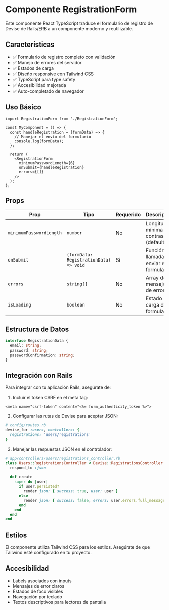 # Componente RegistrationForm

Este componente React TypeScript traduce el formulario de registro de Devise de Rails/ERB a un componente moderno y reutilizable.

## Características

- ✅ Formulario de registro completo con validación
- ✅ Manejo de errores del servidor
- ✅ Estados de carga
- ✅ Diseño responsive con Tailwind CSS
- ✅ TypeScript para type safety
- ✅ Accesibilidad mejorada
- ✅ Auto-completado de navegador

## Uso Básico

```tsx
import RegistrationForm from './RegistrationForm';

const MyComponent = () => {
  const handleRegistration = (formData) => {
    // Manejar el envío del formulario
    console.log(formData);
  };

  return (
    <RegistrationForm
      minimumPasswordLength={6}
      onSubmit={handleRegistration}
      errors={[]}
    />
  );
};
```

## Props

| Prop | Tipo | Requerido | Descripción |
|------|------|-----------|-------------|
| `minimumPasswordLength` | `number` | No | Longitud mínima de contraseña (default: 6) |
| `onSubmit` | `(formData: RegistrationData) => void` | Sí | Función llamada al enviar el formulario |
| `errors` | `string[]` | No | Array de mensajes de error |
| `isLoading` | `boolean` | No | Estado de carga del formulario |

## Estructura de Datos

```typescript
interface RegistrationData {
  email: string;
  password: string;
  passwordConfirmation: string;
}
```

## Integración con Rails

Para integrar con tu aplicación Rails, asegúrate de:

1. Incluir el token CSRF en el meta tag:
```erb
<meta name="csrf-token" content="<%= form_authenticity_token %>">
```

2. Configurar las rutas de Devise para aceptar JSON:
```ruby
# config/routes.rb
devise_for :users, controllers: {
  registrations: 'users/registrations'
}
```

3. Manejar las respuestas JSON en el controlador:
```ruby
# app/controllers/users/registrations_controller.rb
class Users::RegistrationsController < Devise::RegistrationsController
  respond_to :json

  def create
    super do |user|
      if user.persisted?
        render json: { success: true, user: user }
      else
        render json: { success: false, errors: user.errors.full_messages }
      end
    end
  end
end
```

## Estilos

El componente utiliza Tailwind CSS para los estilos. Asegúrate de que Tailwind esté configurado en tu proyecto.

## Accesibilidad

- Labels asociados con inputs
- Mensajes de error claros
- Estados de foco visibles
- Navegación por teclado
- Textos descriptivos para lectores de pantalla 